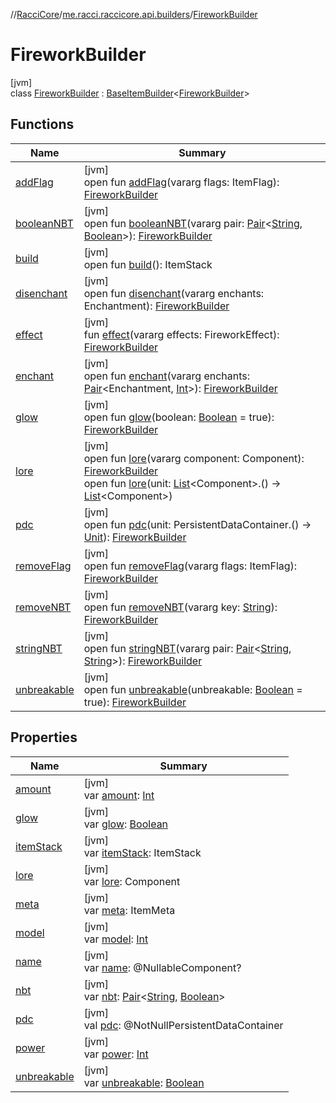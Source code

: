 //[RacciCore](../../../index.md)/[me.racci.raccicore.api.builders](../index.md)/[FireworkBuilder](index.md)

# FireworkBuilder

[jvm]\
class [FireworkBuilder](index.md) : [BaseItemBuilder](../-base-item-builder/index.md)&lt;[FireworkBuilder](index.md)&gt;

## Functions

| Name | Summary |
|---|---|
| [addFlag](../-base-item-builder/add-flag.md) | [jvm]<br>open fun [addFlag](../-base-item-builder/add-flag.md)(vararg flags: ItemFlag): [FireworkBuilder](index.md) |
| [booleanNBT](../-base-item-builder/boolean-n-b-t.md) | [jvm]<br>open fun [booleanNBT](../-base-item-builder/boolean-n-b-t.md)(vararg pair: [Pair](https://kotlinlang.org/api/latest/jvm/stdlib/kotlin/-pair/index.html)&lt;[String](https://kotlinlang.org/api/latest/jvm/stdlib/kotlin/-string/index.html), [Boolean](https://kotlinlang.org/api/latest/jvm/stdlib/kotlin/-boolean/index.html)&gt;): [FireworkBuilder](index.md) |
| [build](../-base-item-builder/build.md) | [jvm]<br>open fun [build](../-base-item-builder/build.md)(): ItemStack |
| [disenchant](../-base-item-builder/disenchant.md) | [jvm]<br>open fun [disenchant](../-base-item-builder/disenchant.md)(vararg enchants: Enchantment): [FireworkBuilder](index.md) |
| [effect](effect.md) | [jvm]<br>fun [effect](effect.md)(vararg effects: FireworkEffect): [FireworkBuilder](index.md) |
| [enchant](../-base-item-builder/enchant.md) | [jvm]<br>open fun [enchant](../-base-item-builder/enchant.md)(vararg enchants: [Pair](https://kotlinlang.org/api/latest/jvm/stdlib/kotlin/-pair/index.html)&lt;Enchantment, [Int](https://kotlinlang.org/api/latest/jvm/stdlib/kotlin/-int/index.html)&gt;): [FireworkBuilder](index.md) |
| [glow](../-base-item-builder/glow.md) | [jvm]<br>open fun [glow](../-base-item-builder/glow.md)(boolean: [Boolean](https://kotlinlang.org/api/latest/jvm/stdlib/kotlin/-boolean/index.html) = true): [FireworkBuilder](index.md) |
| [lore](../-base-item-builder/lore.md) | [jvm]<br>open fun [lore](../-base-item-builder/lore.md)(vararg component: Component): [FireworkBuilder](index.md)<br>open fun [lore](../-base-item-builder/lore.md)(unit: [List](https://kotlinlang.org/api/latest/jvm/stdlib/kotlin.collections/-list/index.html)&lt;Component&gt;.() -&gt; [List](https://kotlinlang.org/api/latest/jvm/stdlib/kotlin.collections/-list/index.html)&lt;Component&gt;) |
| [pdc](../-base-item-builder/pdc.md) | [jvm]<br>open fun [pdc](../-base-item-builder/pdc.md)(unit: PersistentDataContainer.() -&gt; [Unit](https://kotlinlang.org/api/latest/jvm/stdlib/kotlin/-unit/index.html)): [FireworkBuilder](index.md) |
| [removeFlag](../-base-item-builder/remove-flag.md) | [jvm]<br>open fun [removeFlag](../-base-item-builder/remove-flag.md)(vararg flags: ItemFlag): [FireworkBuilder](index.md) |
| [removeNBT](../-base-item-builder/remove-n-b-t.md) | [jvm]<br>open fun [removeNBT](../-base-item-builder/remove-n-b-t.md)(vararg key: [String](https://kotlinlang.org/api/latest/jvm/stdlib/kotlin/-string/index.html)): [FireworkBuilder](index.md) |
| [stringNBT](../-base-item-builder/string-n-b-t.md) | [jvm]<br>open fun [stringNBT](../-base-item-builder/string-n-b-t.md)(vararg pair: [Pair](https://kotlinlang.org/api/latest/jvm/stdlib/kotlin/-pair/index.html)&lt;[String](https://kotlinlang.org/api/latest/jvm/stdlib/kotlin/-string/index.html), [String](https://kotlinlang.org/api/latest/jvm/stdlib/kotlin/-string/index.html)&gt;): [FireworkBuilder](index.md) |
| [unbreakable](../-base-item-builder/unbreakable.md) | [jvm]<br>open fun [unbreakable](../-base-item-builder/unbreakable.md)(unbreakable: [Boolean](https://kotlinlang.org/api/latest/jvm/stdlib/kotlin/-boolean/index.html) = true): [FireworkBuilder](index.md) |

## Properties

| Name | Summary |
|---|---|
| [amount](../-base-item-builder/amount.md) | [jvm]<br>var [amount](../-base-item-builder/amount.md): [Int](https://kotlinlang.org/api/latest/jvm/stdlib/kotlin/-int/index.html) |
| [glow](../-base-item-builder/glow.md) | [jvm]<br>var [glow](../-base-item-builder/glow.md): [Boolean](https://kotlinlang.org/api/latest/jvm/stdlib/kotlin/-boolean/index.html) |
| [itemStack](../-base-item-builder/item-stack.md) | [jvm]<br>var [itemStack](../-base-item-builder/item-stack.md): ItemStack |
| [lore](../-base-item-builder/lore.md) | [jvm]<br>var [lore](../-base-item-builder/lore.md): Component |
| [meta](../-base-item-builder/meta.md) | [jvm]<br>var [meta](../-base-item-builder/meta.md): ItemMeta |
| [model](../-base-item-builder/model.md) | [jvm]<br>var [model](../-base-item-builder/model.md): [Int](https://kotlinlang.org/api/latest/jvm/stdlib/kotlin/-int/index.html) |
| [name](../-base-item-builder/name.md) | [jvm]<br>var [name](../-base-item-builder/name.md): @NullableComponent? |
| [nbt](../-base-item-builder/nbt.md) | [jvm]<br>var [nbt](../-base-item-builder/nbt.md): [Pair](https://kotlinlang.org/api/latest/jvm/stdlib/kotlin/-pair/index.html)&lt;[String](https://kotlinlang.org/api/latest/jvm/stdlib/kotlin/-string/index.html), [Boolean](https://kotlinlang.org/api/latest/jvm/stdlib/kotlin/-boolean/index.html)&gt; |
| [pdc](../-base-item-builder/pdc.md) | [jvm]<br>val [pdc](../-base-item-builder/pdc.md): @NotNullPersistentDataContainer |
| [power](power.md) | [jvm]<br>var [power](power.md): [Int](https://kotlinlang.org/api/latest/jvm/stdlib/kotlin/-int/index.html) |
| [unbreakable](../-base-item-builder/unbreakable.md) | [jvm]<br>var [unbreakable](../-base-item-builder/unbreakable.md): [Boolean](https://kotlinlang.org/api/latest/jvm/stdlib/kotlin/-boolean/index.html) |
